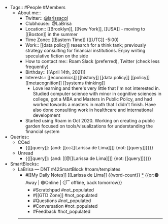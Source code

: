 - Tags:: #People #Members
    - About me::
        - Twitter:: [@larissacql](https://twitter.com/larissacql)
        - Clubhouse:: @LaBrisa
        - Location:: [[Brooklyn]], [[New York]], [[USA]] - moving to [[Boston]] in the summer
        - Time Zone:: [[Eastern Time]] ([[UTC]] -5:00)
        - Work:: [[data policy]] research for a think tank; previously strategy consulting for financial institutions.  Enjoy writing speculative fiction on the side
        - How to contact me:: Roam Slack (preferred), Twitter (check less frequently)
        - Birthday:: [[April 14th, 2021]]
        - Interests:: [[economics]] [[history]] [[data policy]] [[policy]] [[metacognition]] [[systems thinking]]
            - Love learning and there's very little that I'm not interested in.  Studied computer science with minor in cognitive sciences in college, got a MBA and Masters in Public Policy, and had worked towards a masters in math that I didn't finish.  Have also done consulting work in healthcare and international development
        - Started using Roam in Oct 2020.  Working on creating a public garden focused on tools/visualizations for understanding the financial system
- Queries::
    - CCed
        - {{[[query]]: {and: [[cc:[[Larissa de Lima]]]] {not: [[query]]}}}}
    - Unread
        - {{[[query]]: {and: [[@[[Larissa de Lima]]]] {not: [[query]]}}}}
- SmartBlocks::
    - LaBrisa — DNT #42SmartBlock #roam/templates
        - #[[My Daily Notes]] [[Larissa de Lima]] {{word-count}} [*]([[ldl]]) {{or:🟠Away | 🟢Online | 😴 offline, back tomorrow}}
            - #Scratchpad #not_populated
            - #[[GTD Zone]] #not_populated
            - #Questions #not_populated
            - #Conversation  #not_populated
            - #Feedback #not_populated
        - ---
